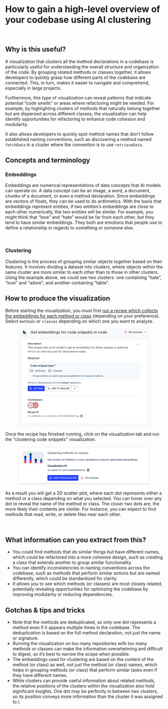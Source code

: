 # How to gain a high-level overview of your codebase using AI clustering

<figure><img src="../../../.gitbook/assets/clustering_methods.gif" alt=""><figcaption></figcaption></figure>

## Why is this useful?&#x20;

A visualization that clusters all the method declarations in a codebase is particularly useful for understanding the overall structure and organization of the code. By grouping related methods or classes together, it allows developers to quickly grasp how different parts of the codebase are connected. This, in turn, makes it easier to navigate and comprehend, especially in large projects.&#x20;

Furthermore, this type of visualization can reveal patterns that indicate potential “code smells” or areas where refactoring might be needed. For example, by highlighting clusters of methods that naturally belong together but are dispersed across different classes, the visualization can help identify opportunities for refactoring to enhance code cohesion and modularity.&#x20;

It also allows developers to quickly spot method names that don’t follow established naming conventions, such as discovering a method named `fetchData` in a cluster where the convention is to use `retrieveData`.

## Concepts and terminology

### Embeddings

Embeddings are numerical representations of data concepts that AI models can operate on. A data concept can be an image, a word, a document, chunks of a document, or even a method declaration. Since embeddings are vectors of floats, they can be used to do arithmetics. With the basis that embeddings represent entities, if two entities’s embeddings are close to each other numerically, the two entities will be similar. For example, you might think that “love” and “hate” would be far from each other, but they tend to have similar embeddings. They both are emotions that people use to define a relationship in regards to something or someone else.&#x20;

<figure><img src="https://lh7-rt.googleusercontent.com/docsz/AD_4nXd_nMwI-2zzXP2owUu25QhcKu267qySjyS1kaUfjmyb72Y1mVm8jtGrMowh7j9W2KFCfNtrRZ-iJDuePzzkXkGUhxxoFaOM4rHu3C3GHAGyjnqWA4A3Jq4qUgE3qRxepLkzs0hUFKqWNkvI289VsVRWNL_d?key=0rfyGw4SLZE5ORet2TfwJg" alt=""><figcaption></figcaption></figure>

### Clustering

Clustering is the process of grouping similar objects together based on their features. It involves dividing a dataset into clusters, where objects within the same cluster are more similar to each other than to those in other clusters. Using the example above, we could see two clusters: one containing “hate”, “love” and “adore”, and another containing “table”.

## How to produce the visualization

Before starting the visualization, you must first [run a recipe which collects the embeddings for each method or class](https://app.moderne.io/recipes/io.moderne.ai.research.GetCodeEmbedding) (depending on your preference). Select `methods` or `classes` depending on which one you want to analyze.

<figure><img src="../../../.gitbook/assets/image (6).png" alt=""><figcaption></figcaption></figure>

Once the recipe has finished running, click on the visualization tab and run the "clustering code snippets" visualization.&#x20;

<figure><img src="../../../.gitbook/assets/image (1) (1).png" alt=""><figcaption></figcaption></figure>

As a result you will get a 2D scatter plot, where each dot represents either a method or a class depending on what you selected. You can hover over any dot to reveal the name of the method or class. The closer two dots are, the more likely their contents are similar. For instance, you can expect to find methods that read, write, or delete files near each other.&#x20;

<figure><img src="../../../.gitbook/assets/Screenshot 2024-08-12 at 5.09.12 PM.png" alt=""><figcaption></figcaption></figure>

## What information can you extract from this?

* You could find methods that do similar things but have different names, which could be refactored into a more cohesive design, such as creating a class that extends another to group similar functionality.
* You can identify inconsistencies in naming conventions across the codebase, such as methods that perform similar actions but are named differently, which could be standardized for clarity.
* It allows you to see which methods (or classes) are most closely related, potentially revealing opportunities for optimizing the codebase by improving modularity or reducing dependencies.

## Gotchas & tips and tricks

* Note that the methods are deduplicated, so only one dot represents a method even if it appears multiple times in the codebase. The deduplication is based on the full method declaration, not just the name or signature.
* Running the visualization on too many repositories with too many methods or classes can make the information overwhelming and difficult to digest, so it’s best to narrow the scope when possible.
* The embeddings used for clustering are based on the content of the method (or class) as well, not just the method (or class) names, which helps in grouping methods (or class) that perform similar tasks even if they have different names.
* While clusters can provide useful information about related methods, the relative positions of the clusters within the visualization also hold significant insights. One dot may be perfectly in between two clusters, so its position conveys more information than the cluster it was assigned to.\
